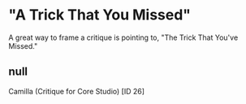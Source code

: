 # "A Trick That You Missed"

A great way to frame a critique is pointing to, "The Trick That You've Missed."

## null

Camilla (Critique for Core Studio) [ID 26]


